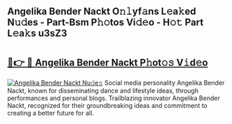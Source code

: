 ## Angelika Bender Nackt O𝚗𝚕yf𝚊ns L𝚎a𝚔ed N𝚞𝚍es - Part-Bsm P𝚑𝚘tos Vi𝚍𝚎o - H𝚘𝚝 Part L𝚎a𝚔s u3sZ3

# <h2><a href="http://kf97p8.oniu.top/?m=Angelika+Bender+Nackt">🔗👉 🔴 Angelika Bender Nackt P𝚑ot𝚘𝚜 V𝚒d𝚎o</a></h2>

[![Angelika Bender Nackt Nu𝚍e𝚜](https://i.imgur.com/0qMVB7G.gif)](http://kf97p8.oniu.top/?m=Angelika+Bender+Nackt)
Social media personality Angelika Bender Nackt, known for disseminating dance and lifestyle ideas, through performances and personal blogs. Trailblazing innovator Angelika Bender Nackt, recognized for their groundbreaking ideas and commitment to creating a better future for all.  
